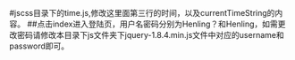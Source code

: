 #jscss目录下的time.js,修改这里面第三行的时间，以及currentTimeString的内容。
##点击index进入登陆页，用户名密码分别为Henling？和Henling，如需更改密码请修改本目录下js文件夹下jquery-1.8.4.min.js文件中对应的username和password即可。
